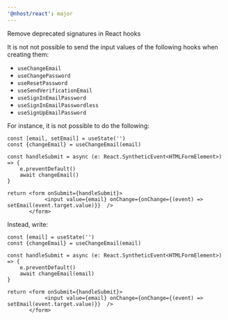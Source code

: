 ```yaml
---
'@nhost/react': major
---
```


Remove deprecated signatures in React hooks

It is not not possible to send the input values of the following hooks when creating them:

- `useChangeEmail`
- `useChangePassword`
- `useResetPassword`
- `useSendVerificationEmail`
- `useSignInEmailPassword`
- `useSignInEmailPasswordless`
- `useSignUpEmailPassword`

For instance, it is not possible to do the following:

```tsx
const [email, setEmail] = useState('')
const {changeEmail} = useChangeEmail(email)

const handleSubmit = async (e: React.SyntheticEvent<HTMLFormElement>) => {
    e.preventDefault()
    await changeEmail()
}

return <form onSubmit={handleSubmit}>
            <input value={email} onChange={onChange={(event) => setEmail(event.target.value)}}  />
       </form>
```

Instead, write:

```tsx
const [email] = useState('')
const {changeEmail} = useChangeEmail(email)

const handleSubmit = async (e: React.SyntheticEvent<HTMLFormElement>) => {
    e.preventDefault()
    await changeEmail(email)
}

return <form onSubmit={handleSubmit}>
            <input value={email} onChange={onChange={(event) => setEmail(event.target.value)}}  />
       </form>

```
